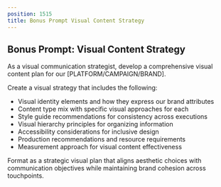 ```yaml
---
position: 1515
title: Bonus Prompt Visual Content Strategy
---
```


## Bonus Prompt: Visual Content Strategy

As a visual communication strategist, develop a comprehensive visual content plan for our [PLATFORM/CAMPAIGN/BRAND].





Create a visual strategy that includes the following:

- Visual identity elements and how they express our brand attributes
- Content type mix with specific visual approaches for each
- Style guide recommendations for consistency across executions
- Visual hierarchy principles for organizing information
- Accessibility considerations for inclusive design
- Production recommendations and resource requirements
- Measurement approach for visual content effectiveness




Format as a strategic visual plan that aligns aesthetic choices with communication objectives while maintaining brand cohesion across touchpoints.